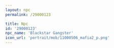 ```yaml
---
layout: npc
permalink: /29000123

title: Npc
id: '29000123'
npc_name: 'Blackstar Gangster'
icon_url: 'portrait/mob/11000506_mafia2_p.png'
---
```

